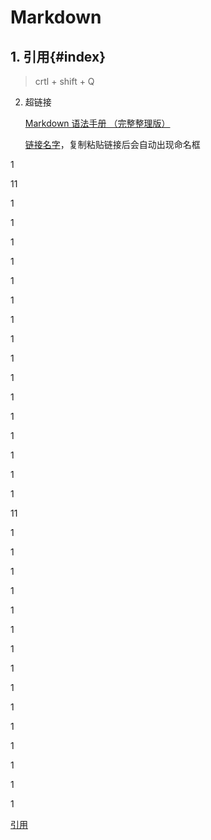 # Markdown

## 1. 引用{#index}

> crtl + shift + Q
>
> 

2. 超链接

   [Markdown 语法手册 （完整整理版）](https://blog.csdn.net/witnessai1/article/details/52551362?ops_request_misc=%7B%22request%5Fid%22%3A%22165260117116781685350134%22%2C%22scm%22%3A%2220140713.130102334.pc%5Fall.%22%7D&request_id=165260117116781685350134&biz_id=0&utm_medium=distribute.pc_search_result.none-task-blog-2~all~first_rank_ecpm_v1~rank_v31_ecpm-3-52551362-null-null.142^v9^pc_search_result_cache,157^v4^control&utm_term=markdown语法&spm=1018.2226.3001.4187)

   [链接名字](链接)，复制粘贴链接后会自动出现命名框

1

11

1



1

1

1

1

1

1

1

1



1

1

1

1

1

1



1

11

1

1

1

1

1

1

1

1

1

1

1

1

1

1



1

































[引用](#index)

